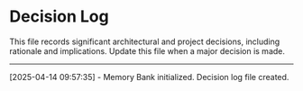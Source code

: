 # Decision Log

This file records significant architectural and project decisions, including rationale and implications. Update this file when a major decision is made.

---

[2025-04-14 09:57:35] - Memory Bank initialized. Decision log file created.